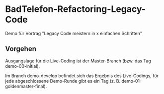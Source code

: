 # BadTelefon-Refactoring-Legacy-Code
Demo für Vortrag "Legacy Code meistern in x einfachen Schritten"

## Vorgehen

Ausgangslage für die Live-Coding ist der Master-Branch (bzw. das Tag demo-00-initial).

Im Branch demo-develop befindet sich das Ergebnis des Live-Codings, für jede abgeschlossene Demo-Runde gibt es ein Tag (z. B. demo-01-goldenmaster-final).